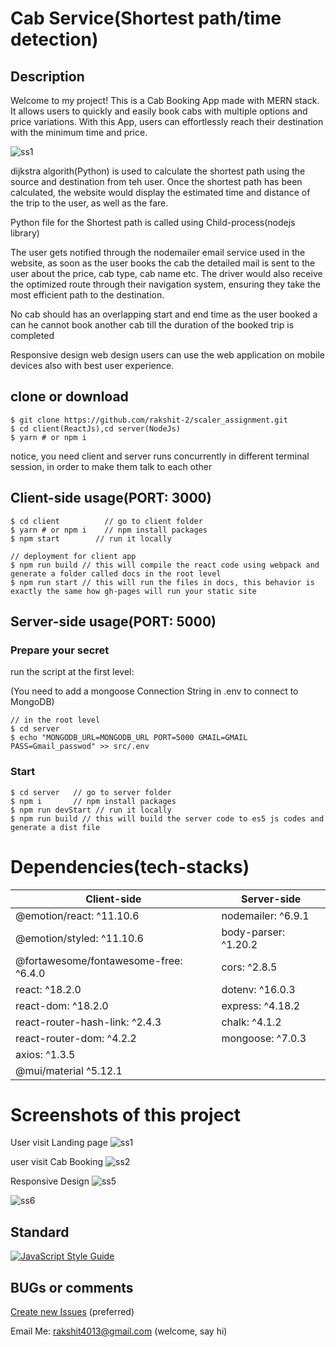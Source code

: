 # Cab Service(Shortest path/time detection)

## Description
Welcome to my project! This is a Cab Booking App made with MERN stack. It allows users to quickly and easily book cabs with multiple options and price variations. With this App, users can effortlessly reach their destination with the minimum time and price.


![ss1](https://user-images.githubusercontent.com/86184006/232975630-b8ce8bfa-94ca-49fb-8a79-2f22221042a5.png)


dijkstra algorith(Python) is used to calculate the shortest path using the source and destination from teh user. Once the shortest path has been calculated, the website would display the estimated time and distance of the trip to the user, as well as the fare.

Python file for the Shortest path is called using Child-process(nodejs library)

The user gets notified through the nodemailer email service used in the website, as soon as the user books the cab the detailed mail is sent to the user about the price, cab type, cab name etc. The driver would also receive the optimized route through their navigation system, ensuring they take the most efficient path to the destination.

No cab should has an overlapping start and end time as the user booked a can he cannot book another cab till the duration of the booked trip is completed

Responsive design web design users can use the  web application on mobile devices also with best user experience.


## clone or download
```terminal
$ git clone https://github.com/rakshit-2/scaler_assignment.git
$ cd client(ReactJs),cd server(NodeJs)
$ yarn # or npm i
```

notice, you need client and server runs concurrently in different terminal session, in order to make them talk to each other

## Client-side usage(PORT: 3000)
```terminal
$ cd client          // go to client folder
$ yarn # or npm i    // npm install packages
$ npm start        // run it locally

// deployment for client app
$ npm run build // this will compile the react code using webpack and generate a folder called docs in the root level
$ npm run start // this will run the files in docs, this behavior is exactly the same how gh-pages will run your static site
```


## Server-side usage(PORT: 5000)

### Prepare your secret

run the script at the first level:

(You need to add a mongoose Connection String in .env to connect to MongoDB)

```terminal
// in the root level
$ cd server
$ echo "MONGODB_URL=MONGODB_URL PORT=5000 GMAIL=GMAIL PASS=Gmail_passwod" >> src/.env
```

### Start

```terminal
$ cd server   // go to server folder
$ npm i       // npm install packages
$ npm run devStart // run it locally
$ npm run build // this will build the server code to es5 js codes and generate a dist file
```


# Dependencies(tech-stacks)
Client-side | Server-side
--- | ---
@emotion/react: ^11.10.6 | nodemailer: ^6.9.1
@emotion/styled: ^11.10.6|body-parser: ^1.20.2
@fortawesome/fontawesome-free: ^6.4.0 | cors: ^2.8.5
react: ^18.2.0 | dotenv: ^16.0.3
react-dom: ^18.2.0 | express: ^4.18.2
react-router-hash-link: ^2.4.3 | chalk: ^4.1.2
react-router-dom: ^4.2.2 | mongoose: ^7.0.3
axios: ^1.3.5 | 
@mui/material ^5.12.1 |

# Screenshots of this project

User visit Landing page
![ss1](https://user-images.githubusercontent.com/86184006/232975942-8135ec2d-3772-43d1-86ca-e6664aafdd1b.png)

user visit Cab Booking
![ss2](https://user-images.githubusercontent.com/86184006/232976092-5e9d64ee-476d-41d8-a6a4-d540d58d410e.png)

Responsive Design
![ss5](https://user-images.githubusercontent.com/86184006/232976182-c2cf7033-efe0-4006-acba-b133473b1979.png)

![ss6](https://user-images.githubusercontent.com/86184006/232976216-db408d6f-04b9-49b4-9774-02aa4dd72c35.png)



## Standard

[![JavaScript Style Guide](https://cdn.rawgit.com/standard/standard/master/badge.svg)](https://github.com/standard/standard)

## BUGs or comments

[Create new Issues](https://github.com/rakshit-2/scaler_assignment.git) (preferred)

Email Me: rakshit4013@gmail.com (welcome, say hi)
